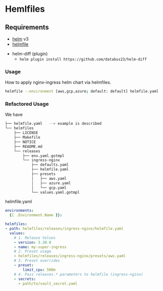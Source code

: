 # Hemlfiles

## Requirements

- [helm](https://helm.sh/docs/intro/install/) v3
- [helmfile](https://github.com/roboll/helmfile#installation)
* helm-diff (plugin)
  - `helm plugin install https://github.com/databus23/helm-diff`


### Usage

How to apply nginx-ingress helm chart via helmfiles.

```bash
helmfile --environment [aws,gcp,azure; default: default] helmfile.yaml
```

### Refactored Usage
We have
```bash
├── helmfile.yaml   --> example is described
└── helmfiles
    ├── LICENSE
    ├── Makefile
    ├── NOTICE
    ├── README.md
    └── releases
        ├── env.yaml.gotmpl
        └── ingress-nginx
            ├── defaults.yaml
            ├── helmfile.yaml
            ├── presets
            │   ├── aws.yaml
            │   ├── azure.yaml
            │   └── gcp.yaml
            └── values.yaml.gotmpl
```

helmfile.yaml
```yaml
environments:
  {{ .Environment.Name }}:

helmfiles:
- path: helmfiles/releases/ingress-nginx/helmfile.yaml
  values:
    # 1. Release Values
    - version: 3.30.0
    - name: my-super-ingress
    # 2. Preset usage
    - helmfiles/releases/ingress-nginx/presets/aws.yaml
    # 3. Preset overrides
    - preset:
        limit_cpu: 500m
    # 4. Pass releases.* parameters to helmfile (ingress-nginx)
    - secrets:
      - path/to/vault_secret.yaml
```
